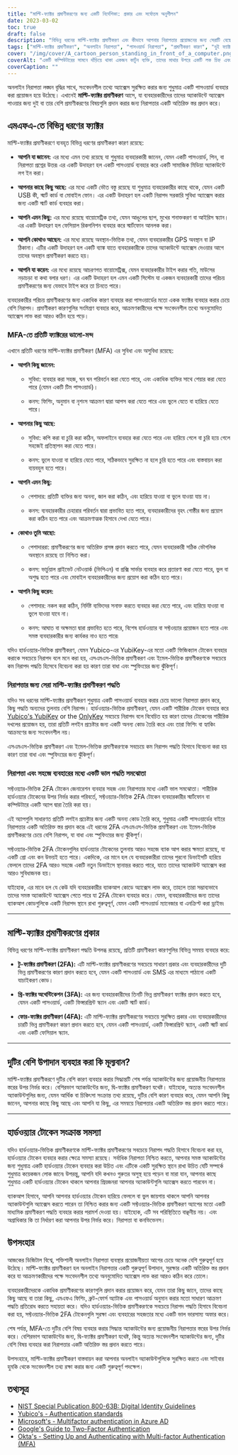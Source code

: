 ```yaml
---
title: "মাল্টি-ফ্যাক্টর প্রমাণীকরণের জন্য একটি নির্দেশিকা: প্রকার এবং সর্বোত্তম অনুশীলন"
date: 2023-03-02
toc: true
draft: false
description: "বিভিন্ন ধরনের মাল্টি-ফ্যাক্টর প্রমাণীকরণ এবং কীভাবে আপনার নিরাপত্তার প্রয়োজনের জন্য সেরাটি বেছে নিতে হয় সে সম্পর্কে আমাদের চূড়ান্ত গাইডে জানুন।"
tags: ["মাল্টি-ফ্যাক্টর প্রমাণীকরণ", "অনলাইন নিরাপত্তা", "পাসওয়ার্ড নিরাপত্তা", "প্রমাণীকরণ কারণ", "দুই ফ্যাক্টর প্রমাণীকরণ", "হার্ডওয়্যার টোকেন", "সফ্টওয়্যার প্রমাণীকরণ", "সাইবার নিরাপত্তা", "ফিশিং আক্রমণ", "হ্যাকিং প্রতিরোধ", "তথ্য সুরক্ষা", "পরিচয় যাচাইকরণ", "পাসওয়ার্ড নিরাপত্তা", "নিরাপত্তা টোকেন", "প্রবেশাধিকার নিয়ন্ত্রণ", "পরিচয় প্রতারণা", "সাইবার হুমকি", "ডিজিটাল নিরাপত্তা", "প্রমাণীকরণ অ্যাপ্লিকেশন", "সাইবার প্রতিরক্ষা"]
cover: "/img/cover/A_cartoon_person_standing_in_front_of_a_computer.png"
coverAlt: "একটি কম্পিউটারের সামনে দাঁড়িয়ে থাকা একজন কার্টুন ব্যক্তি, তাদের মাথার উপরে একটি লক চিহ্ন এবং বিভিন্ন ধরনের প্রমাণীকরণ উপাদান, যেমন একটি চাবি, একটি ফোন, একটি আঙুলের ছাপ ইত্যাদি, তাদের চারপাশে ভাসছে"
coverCaption: ""
---
```


অনলাইন নিরাপত্তা লঙ্ঘন বৃদ্ধির সাথে, সংবেদনশীল তথ্যে অ্যাক্সেস সুরক্ষিত করার জন্য শুধুমাত্র একটি পাসওয়ার্ড ব্যবহার করা প্রয়োজন হয়ে উঠেছে। এখানেই **মাল্টি-ফ্যাক্টর প্রমাণীকরণ** আসে, যা ব্যবহারকারীদের তাদের অ্যাকাউন্টে অ্যাক্সেস পাওয়ার জন্য দুই বা তার বেশি প্রমাণীকরণের বিষয়গুলি প্রদান করার জন্য নিরাপত্তার একটি অতিরিক্ত স্তর প্রদান করে।

## এমএফএ-তে বিভিন্ন ধরণের ফ্যাক্টর

মাল্টি-ফ্যাক্টর প্রমাণীকরণে ব্যবহৃত বিভিন্ন ধরণের প্রমাণীকরণ কারণ রয়েছে:

- **আপনি যা জানেন:** এর মধ্যে এমন তথ্য রয়েছে যা শুধুমাত্র ব্যবহারকারী জানেন, যেমন একটি পাসওয়ার্ড, পিন, বা নিরাপত্তা প্রশ্নের উত্তর৷ এর একটি উদাহরণ হল একটি পাসওয়ার্ড ব্যবহার করে একটি সামাজিক মিডিয়া অ্যাকাউন্টে লগ ইন করা।

- **আপনার কাছে কিছু আছে:** এর মধ্যে একটি ভৌত বস্তু রয়েছে যা শুধুমাত্র ব্যবহারকারীর কাছে থাকে, যেমন একটি USB কী, স্মার্ট কার্ড বা মোবাইল ফোন। এর একটি উদাহরণ হল একটি নিরাপদ সরকারি সুবিধা অ্যাক্সেস করার জন্য একটি স্মার্ট কার্ড ব্যবহার করা।

- **আপনি এমন কিছু:** এর মধ্যে রয়েছে বায়োমেট্রিক তথ্য, যেমন আঙুলের ছাপ, মুখের শনাক্তকরণ বা আইরিস স্ক্যান। এর একটি উদাহরণ হল ফেসিয়াল রিকগনিশন ব্যবহার করে স্মার্টফোন আনলক করা।

- **আপনি কোথাও আছেন:** এর মধ্যে রয়েছে অবস্থান-ভিত্তিক তথ্য, যেমন ব্যবহারকারীর GPS অবস্থান বা IP ঠিকানা। এটির একটি উদাহরণ হল একটি ব্যাঙ্ক যাতে ব্যবহারকারীকে তাদের অ্যাকাউন্টে অ্যাক্সেস দেওয়ার আগে তাদের অবস্থান প্রমাণীকরণ করতে হয়।

- **আপনি যা করেন:** এর মধ্যে রয়েছে আচরণগত বায়োমেট্রিক্স, যেমন ব্যবহারকারীর টাইপ করার গতি, মাউসের নড়াচড়া বা কথা বলার ধরণ। এর একটি উদাহরণ হল এমন একটি সিস্টেম যা একজন ব্যবহারকারী তাদের পরিচয় প্রমাণীকরণের জন্য যেভাবে টাইপ করে তা চিনতে পারে।

ব্যবহারকারীর পরিচয় প্রমাণীকরণের জন্য একাধিক কারণ ব্যবহার করা পাসওয়ার্ডের মতো একক ফ্যাক্টর ব্যবহার করার চেয়ে বেশি নিরাপদ। প্রমাণীকরণ কারণগুলির সংমিশ্রণ ব্যবহার করে, আক্রমণকারীদের পক্ষে সংবেদনশীল তথ্যে অননুমোদিত অ্যাক্সেস লাভ করা আরও কঠিন হয়ে পড়ে।

### MFA-তে প্রতিটি ফ্যাক্টরের ভালো-মন্দ

এখানে প্রতিটি ধরণের মাল্টি-ফ্যাক্টর প্রমাণীকরণ (MFA) এর সুবিধা এবং অসুবিধা রয়েছে:

- **আপনি কিছু জানেন:**

  - সুবিধা: ব্যবহার করা সহজ, ঘন ঘন পরিবর্তন করা যেতে পারে, এবং একাধিক ব্যক্তির সাথে শেয়ার করা যেতে পারে (যেমন একটি টিম পাসওয়ার্ড)।
  
  - কনস: ফিশিং, অনুমান বা নৃশংস আক্রমণ দ্বারা আপস করা যেতে পারে এবং ভুলে যেতে বা হারিয়ে যেতে পারে।

- **আপনার কিছু আছে:**

  - সুবিধা: কপি করা বা চুরি করা কঠিন, অফলাইনে ব্যবহার করা যেতে পারে এবং হারিয়ে গেলে বা চুরি হয়ে গেলে সহজেই প্রতিস্থাপন করা যেতে পারে।
  
  - কনস: ভুলে যাওয়া বা হারিয়ে যেতে পারে, সঠিকভাবে সুরক্ষিত না হলে চুরি হতে পারে এবং বাস্তবায়ন করা ব্যয়বহুল হতে পারে।

- **আপনি এমন কিছু:**

  - পেশাদার: প্রতিটি ব্যক্তির জন্য অনন্য, জাল করা কঠিন, এবং হারিয়ে যাওয়া বা ভুলে যাওয়া যায় না।
  
  - কনস: ব্যবহারকারীর চেহারার পরিবর্তন দ্বারা প্রভাবিত হতে পারে, ব্যবহারকারীদের বৃহৎ গোষ্ঠীর জন্য প্রয়োগ করা কঠিন হতে পারে এবং আক্রমণাত্মক হিসাবে দেখা যেতে পারে।

- **কোথাও তুমি আছো:**

  - পেশাদাররা: প্রমাণীকরণের জন্য অতিরিক্ত প্রসঙ্গ প্রদান করতে পারে, যেমন ব্যবহারকারী সঠিক ভৌগলিক অবস্থানে রয়েছে তা নিশ্চিত করা।
  
  - কনস: ভার্চুয়াল প্রাইভেট নেটওয়ার্ক (ভিপিএন) বা প্রক্সি সার্ভার ব্যবহার করে প্রতারণা করা যেতে পারে, ভুল বা অশুদ্ধ হতে পারে এবং মোবাইল ব্যবহারকারীদের জন্য প্রয়োগ করা কঠিন হতে পারে।

- **আপনি কিছু করেন:**

  - পেশাদার: নকল করা কঠিন, নির্দিষ্ট ব্যক্তিদের সনাক্ত করতে ব্যবহার করা যেতে পারে, এবং হারিয়ে যাওয়া বা ভুলে যাওয়া যাবে না।
  
  - কনস: আঘাত বা অক্ষমতা দ্বারা প্রভাবিত হতে পারে, বিশেষ হার্ডওয়্যার বা সফ্টওয়্যার প্রয়োজন হতে পারে এবং সমস্ত ব্যবহারকারীর জন্য কার্যকর নাও হতে পারে৷
  
যদিও হার্ডওয়্যার-ভিত্তিক প্রমাণীকরণ, যেমন Yubico-এর YubiKey-এর মতো একটি ফিজিক্যাল টোকেন ব্যবহার করাকে সবচেয়ে নিরাপদ বলে মনে করা হয়, এসএমএস-ভিত্তিক প্রমাণীকরণ এবং ইমেল-ভিত্তিক প্রমাণীকরণকে সবচেয়ে কম নিরাপদ পদ্ধতি হিসেবে বিবেচনা করা হয় কারণ তারা বাধা এবং স্পুফিংয়ের জন্য ঝুঁকিপূর্ণ।

### নিরাপত্তার জন্য সেরা মাল্টি-ফ্যাক্টর প্রমাণীকরণ পদ্ধতি

যদিও সব ধরনের মাল্টি-ফ্যাক্টর প্রমাণীকরণ শুধুমাত্র একটি পাসওয়ার্ড ব্যবহার করার চেয়ে ভালো নিরাপত্তা প্রদান করে, কিছু পদ্ধতি অন্যদের তুলনায় বেশি নিরাপদ। হার্ডওয়্যার-ভিত্তিক প্রমাণীকরণ, যেমন একটি শারীরিক টোকেন ব্যবহার করে [Yubico's YubiKey](https://amzn.to/3kPk1wy) or the [OnlyKey](https://amzn.to/3Zi5SXM) সবচেয়ে নিরাপদ বলে বিবেচিত হয় কারণ তাদের টোকেনের শারীরিক দখলের প্রয়োজন হয়, তারা প্রতিটি লগইন প্রচেষ্টার জন্য একটি অনন্য কোড তৈরি করে এবং তারা ফিশিং বা হ্যাকিং আক্রমণের জন্য সংবেদনশীল নয়।

এসএমএস-ভিত্তিক প্রমাণীকরণ এবং ইমেল-ভিত্তিক প্রমাণীকরণকে সবচেয়ে কম নিরাপদ পদ্ধতি হিসাবে বিবেচনা করা হয় কারণ তারা বাধা এবং স্পুফিংয়ের জন্য ঝুঁকিপূর্ণ।

### নিরাপত্তা এবং সহজে ব্যবহারের মধ্যে একটি ভাল পদ্ধতি সমঝোতা

সফ্টওয়্যার-ভিত্তিক 2FA টোকেন জেনারেশন ব্যবহার সহজ এবং নিরাপত্তার মধ্যে একটি ভাল সমঝোতা। শারীরিক হার্ডওয়্যার টোকেনের উপর নির্ভর করার পরিবর্তে, সফ্টওয়্যার-ভিত্তিক 2FA টোকেন ব্যবহারকারীর স্মার্টফোন বা কম্পিউটারে একটি অ্যাপ দ্বারা তৈরি করা হয়।

এই অ্যাপগুলি সাধারণত প্রতিটি লগইন প্রচেষ্টার জন্য একটি অনন্য কোড তৈরি করে, শুধুমাত্র একটি পাসওয়ার্ডের বাইরে নিরাপত্তার একটি অতিরিক্ত স্তর প্রদান করে৷ এই ধরনের 2FA এসএমএস-ভিত্তিক প্রমাণীকরণ এবং ইমেল-ভিত্তিক প্রমাণীকরণের চেয়ে বেশি নিরাপদ, যা বাধা এবং স্পুফিংয়ের জন্য ঝুঁকিপূর্ণ।

সফ্টওয়্যার-ভিত্তিক 2FA টোকেনগুলির হার্ডওয়্যার টোকেনের তুলনায় আরও সহজে ব্যাক আপ করার ক্ষমতা রয়েছে, যা একটি প্রো এবং কন উভয়ই হতে পারে। একদিকে, এর মানে হল যে ব্যবহারকারীরা তাদের পুরনো ডিভাইসটি হারিয়ে ফেললে তাদের 2FA আরও সহজে একটি নতুন ডিভাইসে স্থানান্তর করতে পারে, যাতে তাদের অ্যাকাউন্ট অ্যাক্সেস করা আরও সুবিধাজনক হয়।

যাইহোক, এর মানে হল যে কেউ যদি ব্যবহারকারীর ব্যাকআপ কোডে অ্যাক্সেস লাভ করে, তাহলে তারা সম্ভাব্যভাবে তাদের সমস্ত অ্যাকাউন্টে অ্যাক্সেস পেতে পারে যা 2FA টোকেন ব্যবহার করে। যেমন, ব্যবহারকারীদের জন্য তাদের ব্যাকআপ কোডগুলিকে একটি নিরাপদ স্থানে রাখা গুরুত্বপূর্ণ, যেমন একটি পাসওয়ার্ড ম্যানেজার বা এনক্রিপ্ট করা ড্রাইভ৷
______

## মাল্টি-ফ্যাক্টর প্রমাণীকরণের প্রকার

বিভিন্ন ধরণের মাল্টি-ফ্যাক্টর প্রমাণীকরণ পদ্ধতি উপলব্ধ রয়েছে, প্রতিটি প্রমাণীকরণ কারণগুলির বিভিন্ন সমন্বয় ব্যবহার করে:

- **টু-ফ্যাক্টর প্রমাণীকরণ (2FA):** এটি মাল্টি-ফ্যাক্টর প্রমাণীকরণের সবচেয়ে সাধারণ প্রকার এবং ব্যবহারকারীদের দুটি ভিন্ন প্রমাণীকরণের কারণ প্রদান করতে হবে, যেমন একটি পাসওয়ার্ড এবং SMS এর মাধ্যমে পাঠানো একটি যাচাইকরণ কোড।

- **থ্রি-ফ্যাক্টর অথেন্টিকেশন (3FA):** এর জন্য ব্যবহারকারীদের তিনটি ভিন্ন প্রমাণীকরণ ফ্যাক্টর প্রদান করতে হবে, যেমন একটি পাসওয়ার্ড, একটি ফিঙ্গারপ্রিন্ট স্ক্যান এবং একটি স্মার্ট কার্ড।

- **ফোর-ফ্যাক্টর প্রমাণীকরণ (4FA):** এটি মাল্টি-ফ্যাক্টর প্রমাণীকরণের সবচেয়ে সুরক্ষিত প্রকার এবং ব্যবহারকারীদের চারটি ভিন্ন প্রমাণীকরণ কারণ প্রদান করতে হবে, যেমন একটি পাসওয়ার্ড, একটি ফিঙ্গারপ্রিন্ট স্ক্যান, একটি স্মার্ট কার্ড এবং একটি ফেসিয়াল স্ক্যান.

______

## দুটির বেশি উপাদান ব্যবহার করা কি মূল্যবান?

মাল্টি-ফ্যাক্টর প্রমাণীকরণে দুটির বেশি কারণ ব্যবহার করার সিদ্ধান্তটি শেষ পর্যন্ত অ্যাকাউন্টের জন্য প্রয়োজনীয় নিরাপত্তার স্তরের উপর নির্ভর করে। বেশিরভাগ অ্যাকাউন্টের জন্য, দ্বি-ফ্যাক্টর প্রমাণীকরণ যথেষ্ট। যাইহোক, অত্যন্ত সংবেদনশীল অ্যাকাউন্টগুলির জন্য, যেমন আর্থিক বা চিকিৎসা সংক্রান্ত তথ্য রয়েছে, দুটির বেশি কারণ ব্যবহার করে, যেমন আপনি কিছু জানেন, আপনার কাছে কিছু আছে এবং আপনি যা কিছু, এর সমন্বয়ে নিরাপত্তার একটি অতিরিক্ত স্তর প্রদান করতে পারে।

______

## হার্ডওয়্যার টোকেন সংক্রান্ত সমস্যা

যদিও হার্ডওয়্যার-ভিত্তিক প্রমাণীকরণকে মাল্টি-ফ্যাক্টর প্রমাণীকরণের সবচেয়ে নিরাপদ পদ্ধতি হিসাবে বিবেচনা করা হয়, হার্ডওয়্যার টোকেন ব্যবহার করার ক্ষেত্রে সমস্যা রয়েছে। সর্বাধিক নিরাপত্তা নিশ্চিত করতে, আপনার সমস্ত অ্যাকাউন্টের জন্য শুধুমাত্র একটি হার্ডওয়্যার টোকেন ব্যবহার করা উচিত এবং এটিকে একটি সুরক্ষিত স্থানে রাখা উচিত যেটি সম্পর্কে শুধুমাত্র কয়েকজন লোক জানে৷ উপরন্তু, আপনি যদি কখনও গুরুতর অসুস্থ হয়ে পড়েন বা মারা যান, আপনার কাছে শুধুমাত্র একটি হার্ডওয়্যার টোকেন থাকলে আপনার প্রিয়জনরা আপনার অ্যাকাউন্টগুলি অ্যাক্সেস করতে পারবেন না।

ব্যাকআপ হিসাবে, আপনি আপনার হার্ডওয়্যার টোকেন হারিয়ে ফেললে বা ভুল জায়গায় থাকলে আপনি আপনার অ্যাকাউন্টগুলি অ্যাক্সেস করতে পারেন তা নিশ্চিত করার জন্য একটি সফ্টওয়্যার-ভিত্তিক প্রমাণীকরণ অ্যাপের মতো একটি মাধ্যমিক প্রমাণীকরণ পদ্ধতি ব্যবহার করার পরামর্শ দেওয়া হয়। যাইহোক, এটি সব পরিস্থিতিতে বাঞ্ছনীয় নয়। এবং অগ্রাধিকার কি তা নির্ধারণ করা আপনার উপর নির্ভর করে। নিরাপত্তা বা কনভিভেনস।

## উপসংহার

আজকের ডিজিটাল বিশ্বে, শক্তিশালী অনলাইন নিরাপত্তা ব্যবস্থার প্রয়োজনীয়তা আগের চেয়ে অনেক বেশি গুরুত্বপূর্ণ হয়ে উঠেছে। মাল্টি-ফ্যাক্টর প্রমাণীকরণ হল অনলাইন নিরাপত্তার একটি গুরুত্বপূর্ণ উপাদান, সুরক্ষার একটি অতিরিক্ত স্তর প্রদান করে যা আক্রমণকারীদের পক্ষে সংবেদনশীল তথ্যে অননুমোদিত অ্যাক্সেস লাভ করা আরও কঠিন করে তোলে।

ব্যবহারকারীদেরকে একাধিক প্রমাণীকরণের কারণগুলি প্রদান করার প্রয়োজন করে, যেমন তারা কিছু জানে, তাদের কাছে কিছু আছে বা তারা কিছু, এমএফএ ফিশিং, ব্রুট-ফোর্স অ্যাটাক এবং পাসওয়ার্ড অনুমান করার মতো সাধারণ আক্রমণ পদ্ধতি প্রতিরোধ করতে সহায়তা করে। যদিও হার্ডওয়্যার-ভিত্তিক প্রমাণীকরণকে সবচেয়ে নিরাপদ পদ্ধতি হিসাবে বিবেচনা করা হয়, সফ্টওয়্যার-ভিত্তিক 2FA টোকেনগুলি সুরক্ষা এবং ব্যবহারের সহজতার মধ্যে একটি ভাল ভারসাম্য অফার করে।

শেষ পর্যন্ত, MFA-তে দুটির বেশি বিষয় ব্যবহার করার সিদ্ধান্ত অ্যাকাউন্টের জন্য প্রয়োজনীয় নিরাপত্তার স্তরের উপর নির্ভর করে। বেশিরভাগ অ্যাকাউন্টের জন্য, দ্বি-ফ্যাক্টর প্রমাণীকরণ যথেষ্ট, কিন্তু অত্যন্ত সংবেদনশীল অ্যাকাউন্টের জন্য, দুটির বেশি বিষয় ব্যবহার করা নিরাপত্তার একটি অতিরিক্ত স্তর প্রদান করতে পারে।

উপসংহারে, মাল্টি-ফ্যাক্টর প্রমাণীকরণ বাস্তবায়ন করা আপনার অনলাইন অ্যাকাউন্টগুলিকে সুরক্ষিত করতে এবং সাইবার হুমকি থেকে সংবেদনশীল তথ্য রক্ষা করার জন্য একটি গুরুত্বপূর্ণ পদক্ষেপ।

## তথ্যসূত্র

- [NIST Special Publication 800-63B: Digital Identity Guidelines](https://nvlpubs.nist.gov/nistpubs/SpecialPublications/NIST.SP.800-63b.pdf)
- [Yubico's - Authentication standards](https://www.yubico.com/authentication-standards/)
- [Microsoft's - Multifactor authentication in Azure AD ](https://www.microsoft.com/en-us/security/business/identity-access/azure-active-directory-mfa-multi-factor-authentication)
- [Google's Guide to Two-Factor Authentication](https://www.google.com/landing/2step/)
- [Okta's - Setting Up and Authenticating with Multi-factor Authentication (MFA)](https://support.okta.com/help/s/end-user-adoption-toolkit/setting-up-mfa-for-end-users?language=en_US)
